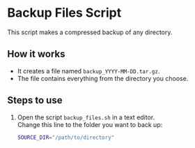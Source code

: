 # Backup Files Script

This script makes a compressed backup of any directory.

## How it works
- It creates a file named `backup_YYYY-MM-DD.tar.gz`.
- The file contains everything from the directory you choose.

## Steps to use

1. Open the script `backup_files.sh` in a text editor.  
   Change this line to the folder you want to back up:
   ```bash
   SOURCE_DIR="/path/to/directory"

